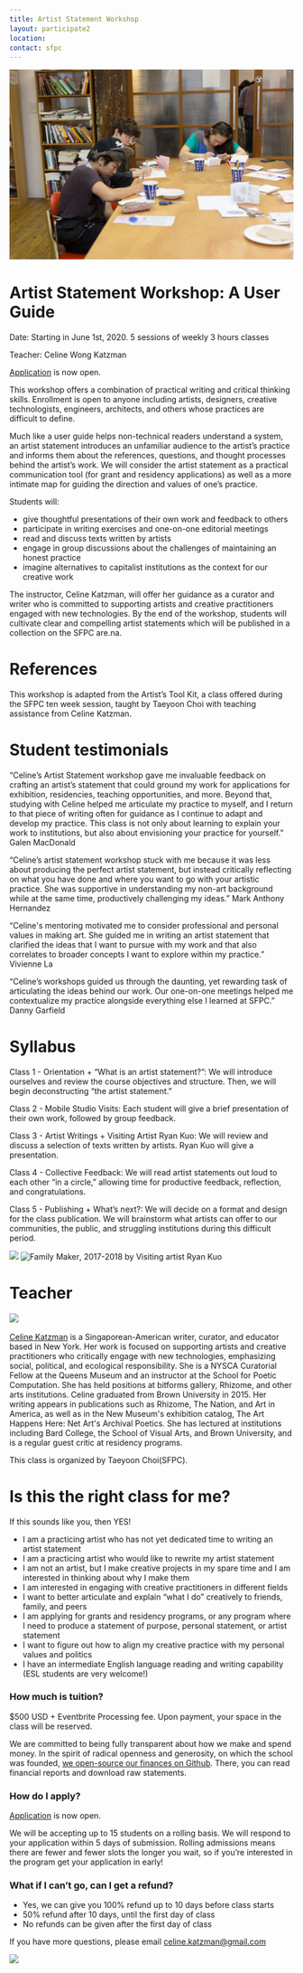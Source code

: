 ```yaml
---
title: Artist Statement Workshop
layout: participate2
location:
contact: sfpc
---
```

![](/static/img/nytechzinefair2.jpg) 

# Artist Statement Workshop: A User Guide

Date: Starting in June 1st, 2020. 5 sessions of weekly 3 hours classes

Teacher: Celine Wong Katzman 

[Application](https://airtable.com/shrsWGhjsdy5r8o7j) is now open.  
 
This workshop offers a combination of practical writing and critical thinking skills. Enrollment is open to anyone including artists, designers, creative technologists, engineers, architects, and others whose practices are difficult to define.  

Much like a user guide helps non-technical readers understand a system, an artist statement introduces an unfamiliar audience to the artist’s practice and informs them about the references, questions, and thought processes behind the artist’s work. We will consider the artist statement as a practical communication tool (for grant and residency applications) as well as a more intimate map for guiding the direction and values of one’s practice. 

Students will:
- give thoughtful presentations of their own work and feedback to others
- participate in writing exercises and one-on-one editorial meetings
- read and discuss texts written by artists
- engage in group discussions about the challenges of maintaining an honest practice
- imagine alternatives to capitalist institutions as the context for our creative work

The instructor, Celine Katzman, will offer her guidance as a curator and writer who is committed to supporting artists and creative practitioners engaged with new technologies. By the end of the workshop, students will cultivate clear and compelling artist statements which will be published in a collection on the SFPC are.na.

# References
This workshop is adapted from the Artist’s Tool Kit, a class offered during the SFPC ten week session, taught by Taeyoon Choi with teaching assistance from Celine Katzman.

# Student testimonials

“Celine’s Artist Statement workshop gave me invaluable feedback on crafting an artist’s statement that could ground my work for applications for exhibition, residencies, teaching opportunities, and more. Beyond that, studying with Celine helped me articulate my practice to myself, and I return to that piece of writing often for guidance as I continue to adapt and develop my practice. This class is not only about learning to explain your work to institutions, but also about envisioning your practice for yourself.” Galen MacDonald

“Celine’s artist statement workshop stuck with me because it was less about producing the perfect artist statement, but instead critically reflecting on what you have done and where you want to go with your artistic practice. She was supportive in understanding my non-art background while at the same time, productively challenging my ideas.” Mark Anthony Hernandez

“Celine's mentoring motivated me to consider professional and personal values in making art. She guided me in writing an artist statement that clarified the ideas that I want to pursue with my work and that also correlates to broader concepts I want to explore within my practice.” Vivienne La

“Celine’s workshops guided us through the daunting, yet rewarding task of articulating the ideas behind our work. Our one-on-one meetings helped me contextualize my practice alongside everything else I learned at SFPC.” Danny Garfield


# Syllabus

Class 1 - Orientation + “What is an artist statement?”: We will introduce ourselves and review the course objectives and structure. Then, we will begin deconstructing “the artist statement.”


Class 2 - Mobile Studio Visits: Each student will give a brief presentation of their own work, followed by group feedback. 

Class 3 - Artist Writings + Visiting Artist Ryan Kuo: We will review and discuss a selection of texts written by artists. Ryan Kuo will give a presentation.

Class 4 - Collective Feedback: We will read artist statements out loud to each other “in a circle,” allowing time for productive feedback, reflection, and congratulations.

Class 5 - Publishing + What’s next?: We will decide on a format and design for the class publication. We will brainstorm what artists can offer to our communities, the public, and struggling institutions during this difficult period.

![](https://sfpc.io/static/img/artiststatement/fm_gold.png)
![Family Maker](https://rkuo.net/Family-Maker), 2017-2018 by Visiting artist Ryan Kuo


# Teacher 

![](https://sfpc.io/static/img//people/celine-katzman.jpg)

[Celine Katzman](celinekatzman.com) is a Singaporean-American writer, curator, and educator based in New York. Her work is focused on supporting artists and creative practitioners who critically engage with new technologies, emphasizing social, political, and ecological responsibility. She is a NYSCA Curatorial Fellow at the Queens Museum and an instructor at the School for Poetic Computation. She has held positions at bitforms gallery, Rhizome, and other arts institutions. Celine graduated from Brown University in 2015. Her writing appears in publications such as Rhizome, The Nation, and Art in America, as well as in the New Museum's exhibition catalog, The Art Happens Here: Net Art's Archival Poetics. She has lectured at institutions including Bard College, the School of Visual Arts, and Brown University, and is a regular guest critic at residency programs.

This class is organized by Taeyoon Choi(SFPC). 


# Is this the right class for me?

If this sounds like you, then YES!

- I am a practicing artist who has not yet dedicated time to writing an artist statement
- I am a practicing artist who would like to rewrite my artist statement
- I am not an artist, but I make creative projects in my spare time and I am interested in thinking about why I make them
- I am interested in engaging with creative practitioners in different fields
- I want to better articulate and explain “what I do” creatively to friends, family, and peers
- I am applying for grants and residency programs, or any program where I need to produce a statement of purpose, personal statement, or artist statement
- I want to figure out how to align my creative practice with my personal values and politics
- I have an intermediate English language reading and writing capability (ESL students are very welcome!)
 
### How much is tuition?

$500 USD + Eventbrite Processing fee. Upon payment, your space in the class will be reserved.

We are committed to being fully transparent about how we make and spend money. In the spirit of radical openness and generosity, on which the school was founded, [we open-source our finances on Github](https://github.com/sfpc/finance-and-administration). There, you can read financial reports and download raw statements.


### How do I apply?

[Application](https://airtable.com/shrsWGhjsdy5r8o7j) is now open.  
 
We will be accepting up to 15 students on a rolling basis. We will respond to your application within 5 days of submission. Rolling admissions means there are fewer and fewer slots the longer you wait, so if you’re interested in the program get your application in early!


### What if I can’t go, can I get a refund?
- Yes, we can give you 100% refund up to 10 days before class starts
- 50% refund after 10 days, until the first day of class
- No refunds can be given after the first day of class

If you have more questions, please email celine.katzman@gmail.com


![](https://sfpc.io/static/img/artiststatement/fm_ps.gif)
